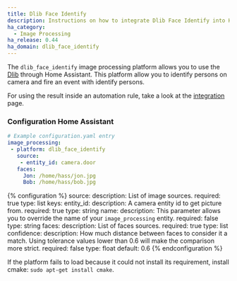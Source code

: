 ```yaml
---
title: Dlib Face Identify
description: Instructions on how to integrate Dlib Face Identify into Home Assistant.
ha_category:
  - Image Processing
ha_release: 0.44
ha_domain: dlib_face_identify
---
```


The `dlib_face_identify` image processing platform allows you to use the [Dlib](http://www.dlib.net/) through Home Assistant. This platform allow you to identify persons on camera and fire an event with identify persons.

For using the result inside an automation rule, take a look at the [integration](/integrations/image_processing/) page.

### Configuration Home Assistant

```yaml
# Example configuration.yaml entry
image_processing:
 - platform: dlib_face_identify
   source:
    - entity_id: camera.door
   faces:
     Jon: /home/hass/jon.jpg
     Bob: /home/hass/bob.jpg
```

{% configuration %}
source:
  description: List of image sources.
  required: true
  type: list
  keys:
    entity_id:
      description: A camera entity id to get picture from.
      required: true
      type: string
    name:
      description: This parameter allows you to override the name of your `image_processing` entity.
      required: false
      type: string
faces:
  description: List of faces sources.
  required: true
  type: list
confidence:
  description: How much distance between faces to consider it a match. Using tolerance values lower than 0.6 will make the comparison more strict.
  required: false
  type: float
  default: 0.6
{% endconfiguration %}

<div class='note'>

If the platform fails to load because it could not install its requirement, install cmake: `sudo apt-get install cmake`.

</div>
